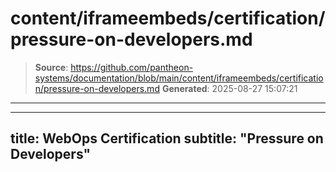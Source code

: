 # content/iframeembeds/certification/pressure-on-developers.md

> **Source**: https://github.com/pantheon-systems/documentation/blob/main/content/iframeembeds/certification/pressure-on-developers.md
> **Generated**: 2025-08-27 15:07:21

---

---
title: WebOps Certification
subtitle: "Pressure on Developers"
---

<Partial file="certification-guide/pressure-on-developers.md" />
